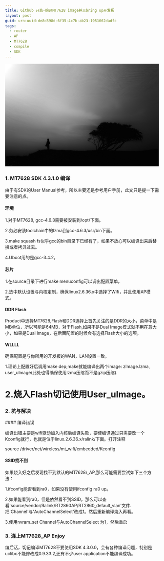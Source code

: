 ```yaml
---
title: Github 开篇-编译MT7628 image并且bring up开发板
layout: post
guid: urn:uuid:de8d598d-6f35-4c7b-ab23-1951062dadfc
tags:
  - router 
  - AP 
  - MT7628
  - compile
  - SDK 
---
```

![Alone](/media/files/2016/3/alone.jpg)
<p />

###  1. MT7628 SDK 4.3.1.0 编译

<p>
由于有SDK的User Manual参考，所以主要还是参考用户手册，此文只是提一下需要注意的点。
</p>

####  环境

1.对于MT7628, gcc-4.6.3需要被安装到/opt/下面。

2.务必安装toolchain中的lzma到gcc-4.6.3/usr/bin下面。

3.make squash fs似乎gcc的bin目录下已经有了，如果不放心可以编译出来后替换或者拷贝过去。

4.Uboot用的是gcc-3.4.2。

####  芯片

1.在source目录下进行make menuconfig可以调出配置菜单。

2.选中默认设置与内核定制，确保linux2.6.36.x中选择了Wifi，并且使用AP模式。

####  DDR Flash

Product中选择MT7628,Flash和DDR选择上首先关注的是DDR的大小，菜单中是MB单位，所以可能是64MB，对于Flash,如果不是Dual Image模式就不用在意大小，如果是Dual Image，在后面配置的时候会有选择Flash大小的选项。

####  WLLLL

确保配置是与你所用的开发板的WAN，LAN设置一致。

1.理论上配置好后调用make dep;make就能编译出两个image: zImage.lzma, user\_uImage(此处也得确保使用lzma压缩而不是gzip压缩).

2.烧入Flash切记使用User\_uImage。
================
###  2. 坑与解决

<p />
####  编译错误

<p>
编译出错主要是wifi驱动加入内核后编译失败，要使编译通过只需要改一个Kconfig就行，也就是位于linux.2.6.36.x/ralink/下面。打开注释
</p>
        source /driver/net/wireless/mt_wifi/embedded/Kconfig
<p />

####  SSID找不到

<p>
如果烧入好之后发现找不到默认的MT7628\_AP,那么可能需要尝试如下三个方法：
</p>

1.ifconfig能否看到ra0，如果没有使用ifconfig ra0 up。

2.如果能看到ra0，但是依然看不到SSID，那么可以查看'source/vendor/Ralink/RT2860AP/RT2860\_default\_vlan'文件.把'Channel'与'AutoChannelSelect'改成1。然后重新编译烧入再看。

3.使用nvram\_set Channel与AutoChannelSelect 为1，然后重启 

<p />

###  3. 连上MT7628\_AP Enjoy 

<p />
编后话，切记编译MT7628不要使用SDK 4.3.0.0，会有各种编译问题，特别是uclibc不能修改成0.9.33.2,还有不少user application不能编译成功。
